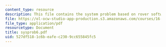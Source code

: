 ```yaml
---
content_type: resource
description: This file contains the system problem based on rover software design.
file: https://ol-ocw-studio-app-production.s3.amazonaws.com/courses/16-01-unified-engineering-i-ii-iii-iv-fall-2005-spring-2006/527df5181c6beafec2309cc655845fc5_sysprob6.pdf
file_type: application/pdf
resourcetype: Document
title: sysprob6.pdf
uid: 527df518-1c6b-eafe-c230-9cc655845fc5
---
```

